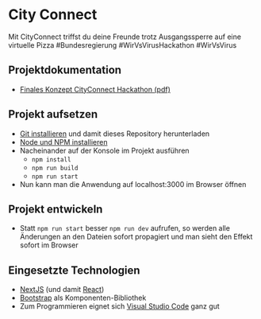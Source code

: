 # City Connect
Mit CityConnect triffst du deine Freunde trotz Ausgangssperre auf eine virtuelle Pizza #Bundesregierung #WirVsVirusHackathon #WirVsVirus

## Projektdokumentation
 * [Finales Konzept CityConnect Hackathon (pdf)](https://github.com/CityConnect11/app/releases/download/v1.0/Finales_Konzept_CityConnect_Hackathon.pdf)

## Projekt aufsetzen

 * [Git installieren](https://desktop.github.com) und damit dieses Repository herunterladen
 * [Node und NPM installieren](https://goneuland.de/npm-und-node-js-unter-windows-installieren/)
 * Nacheinander auf der Konsole im Projekt ausführen
   * `npm install`
   * `npm run build`
   * `npm run start`
 * Nun kann man die Anwendung auf localhost:3000 im Browser öffnen

## Projekt entwickeln
 * Statt `npm run start` besser `npm run dev` aufrufen, so werden alle Änderungen an den Dateien sofort propagiert und man sieht den Effekt sofort im Browser

## Eingesetzte Technologien
 * [NextJS](https://nextjs.org) (und damit [React](https://reactjs.org))
 * [Bootstrap](https://react-bootstrap.github.io) als Komponenten-Bibliothek
 * Zum Programmieren eignet sich [Visual Studio Code](https://code.visualstudio.com) ganz gut
